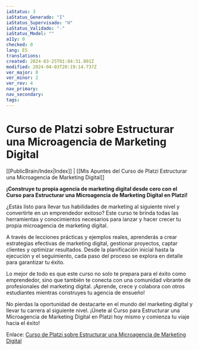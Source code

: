 ```yaml
---
iaStatus: 3
iaStatus_Generado: "I"
iaStatus_Supervisado: "H"
iaStatus_Validado: "-"
iaStatus_Model: ""
a11y: 0
checked: 0
lang: ES
translations: 
created: 2024-03-25T01:04:31.091Z
modified: 2024-04-03T20:19:14.737Z
ver_major: 0
ver_minor: 2
ver_rev: 4
nav_primary: 
nav_secondary: 
tags:
---
```

# Curso de Platzi sobre Estructurar una Microagencia de Marketing Digital

[[PublicBrain/Index|Index]] | [[Mis Apuntes del Curso de Platzi Estructurar una Microagencia de Marketing Digital]]

**¡Construye tu propia agencia de marketing digital desde cero con el Curso para Estructurar una Microagencia de Marketing Digital en Platzi!**

¿Estás listo para llevar tus habilidades de marketing al siguiente nivel y convertirte en un emprendedor exitoso? Este curso te brinda todas las herramientas y conocimientos necesarios para lanzar y hacer crecer tu propia microagencia de marketing digital.

A través de lecciones prácticas y ejemplos reales, aprenderás a crear estrategias efectivas de marketing digital, gestionar proyectos, captar clientes y optimizar resultados. Desde la planificación inicial hasta la ejecución y el seguimiento, cada paso del proceso se explora en detalle para garantizar tu éxito.

Lo mejor de todo es que este curso no solo te prepara para el éxito como emprendedor, sino que también te conecta con una comunidad vibrante de profesionales del marketing digital. ¡Aprende, crece y colabora con otros estudiantes mientras construyes tu agencia de ensueño!

No pierdas la oportunidad de destacarte en el mundo del marketing digital y llevar tu carrera al siguiente nivel. ¡Únete al Curso para Estructurar una Microagencia de Marketing Digital en Platzi hoy mismo y comienza tu viaje hacia el éxito!

Enlace: [Curso de Platzi sobre Estructurar una Microagencia de Marketing Digital](https://platzi.com/cursos/estructura-microagencia/) 